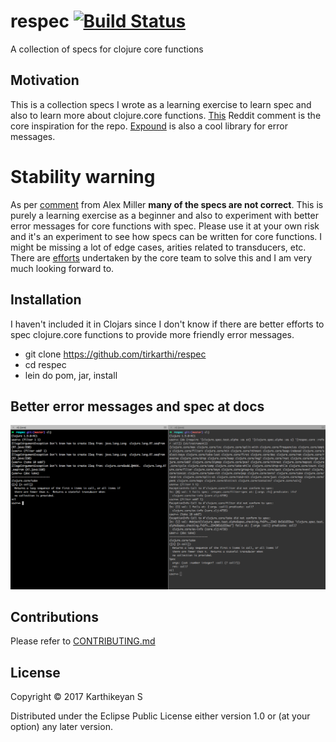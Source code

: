 # respec [![Build Status](https://travis-ci.org/tirkarthi/respec.svg?branch=master)](https://travis-ci.org/tirkarthi/respec)

A collection of specs for clojure core functions

## Motivation

This is a collection specs I wrote as a learning exercise to learn spec and also to learn more about clojure.core functions. [This](https://www.reddit.com/r/Clojure/comments/778tc2//dok9akv/) Reddit comment is the core inspiration for the repo. [Expound](https://github.com/bhb/expound) is also a cool library for error messages.

# Stability warning

As per [comment](https://www.reddit.com/r/Clojure/comments/7drqyi/respec_a_collection_of_specs_for_clojurecore/dq0e91i/) from Alex Miller **many of the specs are not correct**. This is purely a learning exercise as a beginner and also to experiment with better error messages for core functions with spec. Please use it at your own risk and it's an experiment to see how specs can be written for core functions. I might be missing a lot of edge cases, arities related to transducers, etc. There are [efforts](https://www.reddit.com/r/Clojure/comments/778tc2/is_clojure_19_improving_error_messages/dolil1v/) undertaken by the core team to solve this and I am very much looking forward to.

## Installation

I haven't included it in Clojars since I don't know if there are better efforts to spec clojure.core functions to provide more friendly error messages.

* git clone https://github.com/tirkarthi/respec
* cd respec
* lein do pom, jar, install

## Better error messages and spec at docs

![Demo](demo.png)

## Contributions

Please refer to [CONTRIBUTING.md](CONTRIBUTING.md)

## License

Copyright © 2017 Karthikeyan S

Distributed under the Eclipse Public License either version 1.0 or (at your option) any later version.
